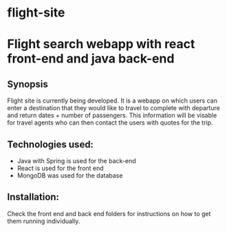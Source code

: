 # flight-site
Flight search webapp with react front-end and java back-end
======================

Synopsis
--------

Flight site is currently being developed. It is a webapp on which users can enter a destination 
that they would like to travel to complete with departure and return dates + number of passengers.
This information will be visable for travel agents who can then contact the users with quotes for the trip.


Technologies used:
------------------

* Java with Spring is used for the back-end
* React is used for the front end
* MongoDB was used for the database


Installation:
-------------

Check the front end and back end folders for instructions on how to get them running individually.
